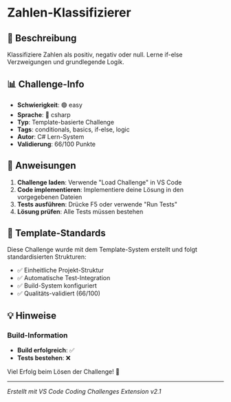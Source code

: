 # Zahlen-Klassifizierer

## 📝 Beschreibung

Klassifiziere Zahlen als positiv, negativ oder null. Lerne if-else Verzweigungen und grundlegende Logik.

## 📊 Challenge-Info

- **Schwierigkeit**: 🟢 easy
- **Sprache**: 🔷 csharp
- **Typ**: Template-basierte Challenge
- **Tags**: conditionals, basics, if-else, logic
- **Autor**: C# Lern-System
- **Validierung**: 66/100 Punkte

## 🚀 Anweisungen

1. **Challenge laden**: Verwende "Load Challenge" in VS Code
2. **Code implementieren**: Implementiere deine Lösung in den vorgegebenen Dateien
3. **Tests ausführen**: Drücke F5 oder verwende "Run Tests"
4. **Lösung prüfen**: Alle Tests müssen bestehen

## 🧪 Template-Standards

Diese Challenge wurde mit dem Template-System erstellt und folgt standardisierten Strukturen:

- ✅ Einheitliche Projekt-Struktur
- ✅ Automatische Test-Integration  
- ✅ Build-System konfiguriert
- ✅ Qualitäts-validiert (66/100)

## 💡 Hinweise


### Build-Information
- **Build erfolgreich**: ✅
- **Tests bestehen**: ❌


Viel Erfolg beim Lösen der Challenge! 🎉

---
*Erstellt mit VS Code Coding Challenges Extension v2.1*